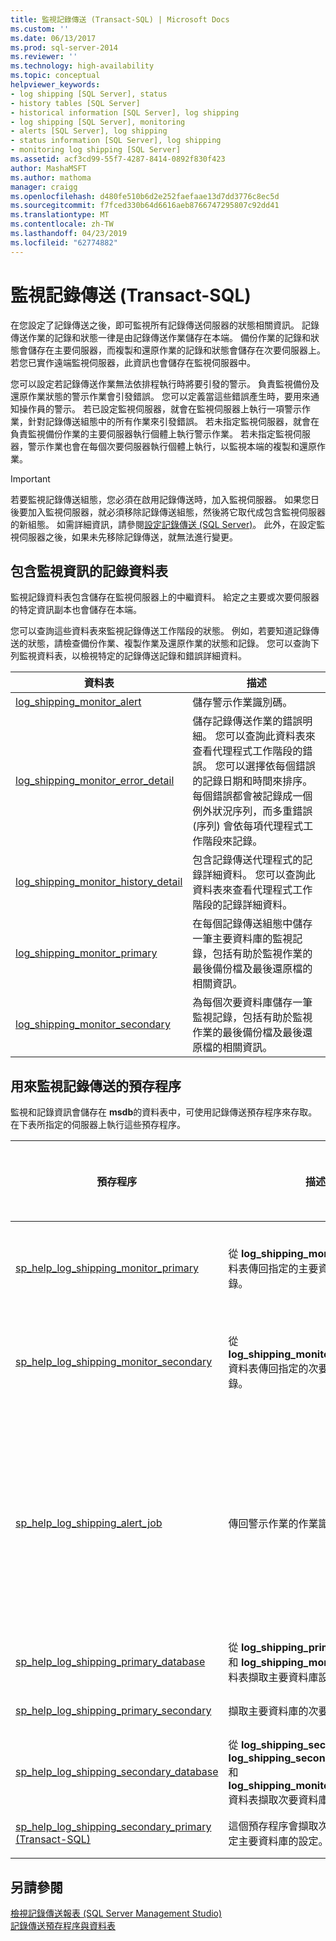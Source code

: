 ```yaml
---
title: 監視記錄傳送 (Transact-SQL) | Microsoft Docs
ms.custom: ''
ms.date: 06/13/2017
ms.prod: sql-server-2014
ms.reviewer: ''
ms.technology: high-availability
ms.topic: conceptual
helpviewer_keywords:
- log shipping [SQL Server], status
- history tables [SQL Server]
- historical information [SQL Server], log shipping
- log shipping [SQL Server], monitoring
- alerts [SQL Server], log shipping
- status information [SQL Server], log shipping
- monitoring log shipping [SQL Server]
ms.assetid: acf3cd99-55f7-4287-8414-0892f830f423
author: MashaMSFT
ms.author: mathoma
manager: craigg
ms.openlocfilehash: d480fe510b6d2e252faefaae13d7dd3776c8ec5d
ms.sourcegitcommit: f7fced330b64d6616aeb8766747295807c92dd41
ms.translationtype: MT
ms.contentlocale: zh-TW
ms.lasthandoff: 04/23/2019
ms.locfileid: "62774882"
---
```

# <a name="monitor-log-shipping-transact-sql"></a>監視記錄傳送 (Transact-SQL)
  在您設定了記錄傳送之後，即可監視所有記錄傳送伺服器的狀態相關資訊。 記錄傳送作業的記錄和狀態一律是由記錄傳送作業儲存在本端。 備份作業的記錄和狀態會儲存在主要伺服器，而複製和還原作業的記錄和狀態會儲存在次要伺服器上。 若您已實作遠端監視伺服器，此資訊也會儲存在監視伺服器中。  
  
 您可以設定若記錄傳送作業無法依排程執行時將要引發的警示。 負責監視備份及還原作業狀態的警示作業會引發錯誤。 您可以定義當這些錯誤產生時，要用來通知操作員的警示。 若已設定監視伺服器，就會在監視伺服器上執行一項警示作業，針對記錄傳送組態中的所有作業來引發錯誤。 若未指定監視伺服器，就會在負責監視備份作業的主要伺服器執行個體上執行警示作業。 若未指定監視伺服器，警示作業也會在每個次要伺服器執行個體上執行，以監視本端的複製和還原作業。  
  
> [!IMPORTANT]  
>  若要監視記錄傳送組態，您必須在啟用記錄傳送時，加入監視伺服器。 如果您日後要加入監視伺服器，就必須移除記錄傳送組態，然後將它取代成包含監視伺服器的新組態。 如需詳細資訊，請參閱[設定記錄傳送 &#40;SQL Server&#41;](configure-log-shipping-sql-server.md)。 此外，在設定監視伺服器之後，如果未先移除記錄傳送，就無法進行變更。  
  
## <a name="history-tables-containing-monitoring-information"></a>包含監視資訊的記錄資料表  
 監視記錄資料表包含儲存在監視伺服器上的中繼資料。 給定之主要或次要伺服器的特定資訊副本也會儲存在本端。  
  
 您可以查詢這些資料表來監視記錄傳送工作階段的狀態。 例如，若要知道記錄傳送的狀態，請檢查備份作業、複製作業及還原作業的狀態和記錄。 您可以查詢下列監視資料表，以檢視特定的記錄傳送記錄和錯誤詳細資料。  
  
|資料表|描述|  
|-----------|-----------------|  
|[log_shipping_monitor_alert](/sql/relational-databases/system-tables/log-shipping-monitor-alert-transact-sql)|儲存警示作業識別碼。|  
|[log_shipping_monitor_error_detail](/sql/relational-databases/system-tables/log-shipping-monitor-error-detail-transact-sql)|儲存記錄傳送作業的錯誤明細。 您可以查詢此資料表來查看代理程式工作階段的錯誤。 您可以選擇依每個錯誤的記錄日期和時間來排序。 每個錯誤都會被記錄成一個例外狀況序列，而多重錯誤 (序列) 會依每項代理程式工作階段來記錄。|  
|[log_shipping_monitor_history_detail](/sql/relational-databases/system-tables/log-shipping-monitor-history-detail-transact-sql)|包含記錄傳送代理程式的記錄詳細資料。 您可以查詢此資料表來查看代理程式工作階段的記錄詳細資料。|  
|[log_shipping_monitor_primary](/sql/relational-databases/system-tables/log-shipping-monitor-primary-transact-sql)|在每個記錄傳送組態中儲存一筆主要資料庫的監視記錄，包括有助於監視作業的最後備份檔及最後還原檔的相關資訊。|  
|[log_shipping_monitor_secondary](/sql/relational-databases/system-tables/log-shipping-monitor-secondary-transact-sql)|為每個次要資料庫儲存一筆監視記錄，包括有助於監視作業的最後備份檔及最後還原檔的相關資訊。|  
  
## <a name="stored-procedures-for-monitoring-log-shipping"></a>用來監視記錄傳送的預存程序  
 監視和記錄資訊會儲存在 **msdb**的資料表中，可使用記錄傳送預存程序來存取。 在下表所指定的伺服器上執行這些預存程序。  
  
|預存程序|描述|執行此程序的伺服器|  
|----------------------|-----------------|---------------------------|  
|[sp_help_log_shipping_monitor_primary](/sql/relational-databases/system-stored-procedures/sp-help-log-shipping-monitor-primary-transact-sql)|從 **log_shipping_monitor_primary** 資料表傳回指定的主要資料庫的監視記錄。|監視伺服器或主要伺服器|  
|[sp_help_log_shipping_monitor_secondary](/sql/relational-databases/system-stored-procedures/sp-help-log-shipping-monitor-secondary-transact-sql)|從 **log_shipping_monitor_secondary** 資料表傳回指定的次要資料庫的監視記錄。|監視伺服器或次要伺服器|  
|[sp_help_log_shipping_alert_job](/sql/relational-databases/system-stored-procedures/sp-help-log-shipping-alert-job-transact-sql)|傳回警示作業的作業識別碼。|監視伺服器，或主要或次要伺服器 (若未定義監視伺服器的話)|  
|[sp_help_log_shipping_primary_database](/sql/relational-databases/system-stored-procedures/sp-help-log-shipping-primary-database-transact-sql)|從 **log_shipping_primary_databases** 和 **log_shipping_monitor_primary** 資料表擷取主要資料庫設定然後顯示值。|主要伺服器|  
|[sp_help_log_shipping_primary_secondary](/sql/relational-databases/system-stored-procedures/sp-help-log-shipping-primary-secondary-transact-sql)|擷取主要資料庫的次要資料庫名稱。|主要伺服器|  
|[sp_help_log_shipping_secondary_database](/sql/relational-databases/system-stored-procedures/sp-help-log-shipping-secondary-database-transact-sql)|從 **log_shipping_secondary**、 **log_shipping_secondary_databases** 和 **log_shipping_monitor_secondary** 資料表擷取次要資料庫的設定。|次要伺服器|  
|[sp_help_log_shipping_secondary_primary &#40;Transact-SQL&#41;](/sql/relational-databases/system-stored-procedures/sp-help-log-shipping-secondary-primary-transact-sql)|這個預存程序會擷取次要伺服器上所指定主要資料庫的設定。|次要伺服器|  
  
## <a name="see-also"></a>另請參閱  
 [檢視記錄傳送報表 &#40;SQL Server Management Studio&#41;](view-the-log-shipping-report-sql-server-management-studio.md)   
 [記錄傳送預存程序與資料表](log-shipping-tables-and-stored-procedures.md)  
  
  
